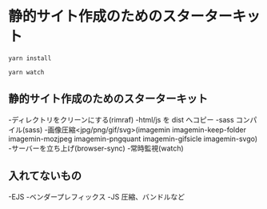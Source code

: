# 静的サイト作成のためのスターターキット

```console
yarn install
```

```console
yarn watch
```

## 静的サイト作成のためのスターターキット

-ディレクトリをクリーンにする(rimraf)
-html/js を dist へコピー
-sass コンパイル(sass) -画像圧縮<jpg/png/gif/svg>(imagemin imagemin-keep-folder imagemin-mozjpeg imagemin-pngquant imagemin-gifsicle imagemin-svgo) -サーバーを立ち上げ(browser-sync) -常時監視(watch)

## 入れてないもの

-EJS -ベンダープレフィックス
-JS 圧縮、バンドルなど
